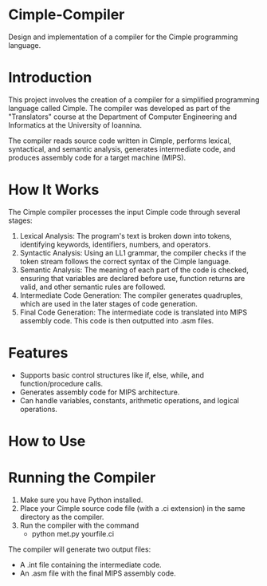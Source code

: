# Cimple-Compiler
Design and implementation of a compiler for the Cimple programming language.

# Introduction
This project involves the creation of a compiler for a simplified programming language called Cimple. The compiler was developed as part of the "Translators" course at the Department of Computer Engineering and Informatics at the University of Ioannina.

The compiler reads source code written in Cimple, performs lexical, syntactical, and semantic analysis, generates intermediate code, and produces assembly code for a target machine (MIPS).

# How It Works
The Cimple compiler processes the input Cimple code through several stages:

  1. Lexical Analysis: The program's text is broken down into tokens, identifying keywords, identifiers, numbers, and operators.
  2. Syntactic Analysis: Using an LL1 grammar, the compiler checks if the token stream follows the correct syntax of the Cimple language.
  3. Semantic Analysis: The meaning of each part of the code is checked, ensuring that variables are declared before use, function returns are valid, and other semantic rules are followed.
  4. Intermediate Code Generation: The compiler generates quadruples, which are used in the later stages of code generation.
  5. Final Code Generation: The intermediate code is translated into MIPS assembly code. This code is then outputted into .asm files.
 # Features
- Supports basic control structures like if, else, while, and function/procedure calls.
- Generates assembly code for MIPS architecture.
- Can handle variables, constants, arithmetic operations, and logical operations.
# How to Use
  # Running the Compiler
  1. Make sure you have Python installed.
  2. Place your Cimple source code file (with a .ci extension) in the same directory as the compiler.
  3. Run the compiler with the command
     - python met.py yourfile.ci
       
The compiler will generate two output files:
- A .int file containing the intermediate code.
- An .asm file with the final MIPS assembly code.
